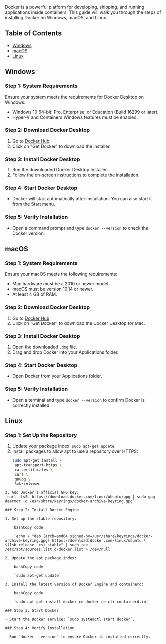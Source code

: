 

Docker is a powerful platform for developing, shipping, and running applications inside containers. This guide will walk you through the steps of installing Docker on Windows, macOS, and Linux.

## Table of Contents
- [Windows](#Windows)
- [macOS](#macOS)
- [Linux](#Linux)

## Windows
### Step 1: System Requirements
Ensure your system meets the requirements for Docker Desktop on Windows:
- Windows 10 64-bit: Pro, Enterprise, or Education (Build 16299 or later).
- Hyper-V and Containers Windows features must be enabled.

### Step 2: Download Docker Desktop
1. Go to [Docker Hub](https://hub.docker.com/editions/community/docker-ce-desktop-windows/).
2. Click on "Get Docker" to download the installer.

### Step 3: Install Docker Desktop
1. Run the downloaded Docker Desktop Installer.
2. Follow the on-screen instructions to complete the installation.

### Step 4: Start Docker Desktop
- Docker will start automatically after installation. You can also start it from the Start menu.

### Step 5: Verify Installation
- Open a command prompt and type `docker --version` to check the Docker version.

## macOS
### Step 1: System Requirements
Ensure your macOS meets the following requirements:
- Mac hardware must be a 2010 or newer model.
- macOS must be version 10.14 or newer.
- At least 4 GB of RAM.

### Step 2: Download Docker Desktop
1. Go to [Docker Hub](https://hub.docker.com/editions/community/docker-ce-desktop-mac/).
2. Click on "Get Docker" to download the Docker Desktop for Mac.

### Step 3: Install Docker Desktop
1. Open the downloaded `.dmg` file.
2. Drag and drop Docker into your Applications folder.

### Step 4: Start Docker Desktop
- Open Docker from your Applications folder.

### Step 5: Verify Installation
- Open a terminal and type `docker --version` to confirm Docker is correctly installed.

## Linux
### Step 1: Set Up the Repository
1. Update your package index: `sudo apt-get update`.
2. Install packages to allow apt to use a repository over HTTPS:
   ```bash
   sudo apt-get install \
    apt-transport-https \
    ca-certificates \
    curl \
    gnupg \
    lsb-release
```
3. Add Docker’s official GPG key:
`curl -fsSL https://download.docker.com/linux/ubuntu/gpg | sudo gpg --dearmor -o /usr/share/keyrings/docker-archive-keyring.gpg`

### Step 2: Install Docker Engine

1. Set up the stable repository:
    
    bashCopy code
    
    `echo \ "deb [arch=amd64 signed-by=/usr/share/keyrings/docker-archive-keyring.gpg] https://download.docker.com/linux/ubuntu \ $(lsb_release -cs) stable" | sudo tee /etc/apt/sources.list.d/docker.list > /dev/null`
    
2. Update the apt package index:
    
    bashCopy code
    
    `sudo apt-get update`
    
3. Install the latest version of Docker Engine and containerd:
    
    bashCopy code
    
    `sudo apt-get install docker-ce docker-ce-cli containerd.io`

### Step 3: Start Docker

- Start the Docker service: `sudo systemctl start docker`.

### Step 4: Verify Installation

- Run `docker --version` to ensure Docker is installed correctly.